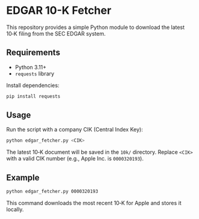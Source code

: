 # EDGAR 10-K Fetcher

This repository provides a simple Python module to download the latest 10‑K filing from the SEC EDGAR system.

## Requirements

- Python 3.11+
- `requests` library

Install dependencies:

```bash
pip install requests
```

## Usage

Run the script with a company CIK (Central Index Key):

```bash
python edgar_fetcher.py <CIK>
```

The latest 10‑K document will be saved in the `10k/` directory. Replace `<CIK>` with a valid CIK number (e.g., Apple Inc. is `0000320193`).

## Example

```bash
python edgar_fetcher.py 0000320193
```

This command downloads the most recent 10‑K for Apple and stores it locally.
